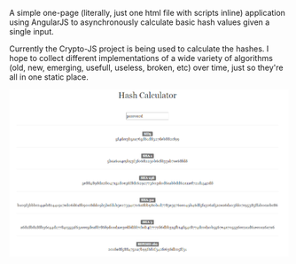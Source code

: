 A simple one-page (literally, just one html file with scripts inline) application using AngularJS to asynchronously calculate basic hash values given a single input.

Currently the Crypto-JS project is being used to calculate the hashes.  I hope to collect different implementations of a wide variety of algorithms (old, new, emerging, usefull, useless, broken, etc) over time, just so they're all in one static place.

![Screenshot](https://github.com/jmahboob/angularJSHashCalculator/blob/master/hashPreview.PNG)
